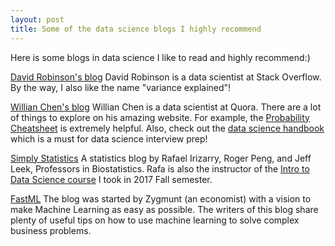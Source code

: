 ```yaml
---
layout: post
title: Some of the data science blogs I highly recommend
---
```


Here is some blogs in data science I like to read and highly recommend:) 

[David Robinson's blog](http://varianceexplained.org)
David Robinson is a data scientist at Stack Overflow.
By the way, I also like the name "variance explained"!


[Willian Chen's blog](http://www.wzchen.com)
Willian Chen is a data scientist at Quora. There are a lot of things to explore on his amazing website. For example, the [Probability Cheatsheet](http://www.wzchen.com/probability-cheatsheet) is extremely helpful. Also, check out the [data science handbook](http://www.thedatasciencehandbook.com) which is a must for data science interview prep!


[Simply Statistics](https://simplystatistics.org)
A statistics blog by Rafael Irizarry, Roger Peng, and Jeff Leek, Professors in Biostatistics. Rafa is also the instructor of the [Intro to Data Science course](http://datasciencelabs.github.io) I took in 2017 Fall semester.


[FastML](http://fastml.com)
The blog was started by Zygmunt (an economist) with a vision to make Machine Learning as easy as possible.  The writers of this blog share plenty of useful tips on how to use machine learning to solve complex business problems.
